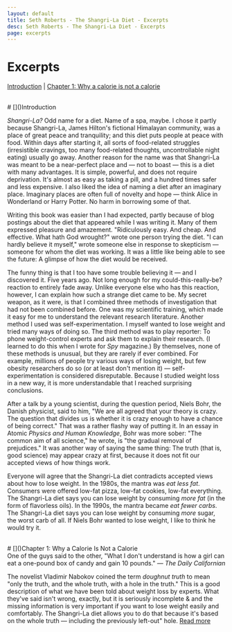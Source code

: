 ```yaml
---
layout: default
title: Seth Roberts - The Shangri-La Diet - Excerpts
desc: Seth Roberts - The Shangri-La Diet - Excerpts
page: excerpts
---
```

# Excerpts

[Introduction](#intro) | [Chapter 1: Why a calorie is not a calorie](#chapter)

<br/>
# []()Introduction

*Shangri-La?* Odd name for a diet. Name of a spa, maybe. I chose it partly because Shangri-La, James Hilton's fictional Himalayan community, was a place of great peace and tranquility; and this diet puts people at peace with food. Within days after starting it, all sorts of food-related struggles (irresistible cravings, too many food-related thoughts, uncontrollable night eating) usually go away. Another reason for the name was that Shangri-La was meant to be a near-perfect place and &#8212; not to boast &#8212; this is a diet with many advantages. It is simple, powerful, and does not require deprivation. It's almost as easy as taking a pill, and a hundred times safer and less expensive. I also liked the idea of naming a diet after an imaginary place. Imaginary places are often full of novelty and hope &#8212; think Alice in Wonderland or Harry Potter. No harm in borrowing some of that.

Writing this book was easier than I had expected, partly because of blog postings about the diet that appeared while I was writing it. Many of them expressed pleasure and amazement. "Ridiculously easy. And cheap. And effective. What hath God wrought?" wrote one person trying the diet. "I can hardly believe it myself," wrote someone else in response to skepticism &#8212; someone for whom the diet was working. It was a little like being able to see the future: A glimpse of how the diet would be received.

The funny thing is that I too have some trouble believing it &#8212; and I discovered it. Five years ago. Not long enough for my could-this-really-be? reaction to entirely fade away. Unlike everyone else who has this reaction, however, I can explain how such a strange diet came to be. My secret weapon, as it were, is that I combined three methods of investigation that had not been combined before. One was my scientific training, which made it easy for me to understand the relevant research literature. Another method I used was self-experimentation. I myself wanted to lose weight and tried many ways of doing so. The third method was to play reporter: To phone weight-control experts and ask them to explain their research. (I learned to do this when I wrote for *Spy* magazine.) By themselves, none of these methods is unusual, but they are rarely if ever combined. For example, millions of people try various ways of losing weight, but few obesity researchers do so (or at least don't mention it) &#8212; self-experimentation is considered disreputable. Because I studied weight loss in a new way, it is more understandable that I reached surprising conclusions.

After a talk by a young scientist, during the question period, Niels Bohr, the Danish physicist, said to him, "We are all agreed that your theory is crazy. The question that divides us is whether it is crazy enough to have a chance of being correct." That was a rather flashy way of putting it. In an essay in Atomic *Physics and Human Knowledge*, Bohr was more sober: "The common aim of all science," he wrote, is "the gradual removal of prejudices." It was another way of saying the same thing: The truth (that is, good science) may appear crazy at first, because it does not fit our accepted views of how things work.

Everyone will agree that the Shangri-La diet contradicts accepted views about how to lose weight. In the 1980s, the mantra was *eat less fat*. Consumers were offered low-fat pizza, low-fat cookies, low-fat everything. The Shangri-La diet says you can lose weight by consuming *more fat* (in the form of flavorless oils). In the 1990s, the mantra became *eat fewer carbs*. The Shangri-La diet says you can lose weight by consuming *more* sugar, the worst carb of all. If Niels Bohr wanted to lose weight, I like to think he would try it.

<br/>
# []()Chapter 1: Why a Calorie Is Not a Calorie

<div class="quoteNorm">
One of the guys said to the other, "What I don't understand is how a girl can eat a one-pound box of candy and gain 10 pounds." &#8212; <em>The Daily Californian</em>
</div>

The novelist Vladimir Nabokov coined the term *doughnut truth* to mean "only the truth, and the whole truth, with a hole in the truth." This is a good description of what we have been told about weight loss by experts. What they've said isn't wrong, exactly, but it is seriously incomplete & and the missing information is very important if you want to lose weight easily and comfortably. The Shangri-La diet allows you to do that because it's based on the whole truth &#8212; including the previously left-out" hole. [Read more](http://media.sethroberts.net/excerpts/Why_a_Calorie_is_not_a_Calorie.pdf)
